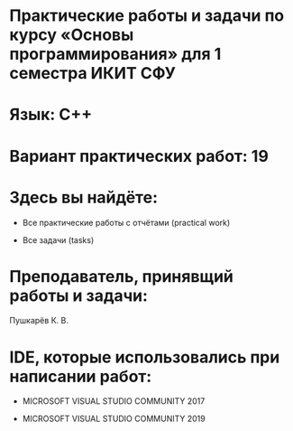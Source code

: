 # Практические работы и задачи по курсу «Основы программирования» для 1 семестра ИКИТ СФУ
# Язык: С++
# Вариант практических работ: 19
# Здесь вы найдёте:
 - Все практические работы с отчётами (practical work)
 + Все задачи (tasks)
# Преподаватель, принявщий работы и задачи:
 Пушкарёв К. В.
# IDE, которые использовались при написании работ:
+ MICROSOFT VISUAL STUDIO COMMUNITY 2017
- MICROSOFT VISUAL STUDIO COMMUNITY 2019
